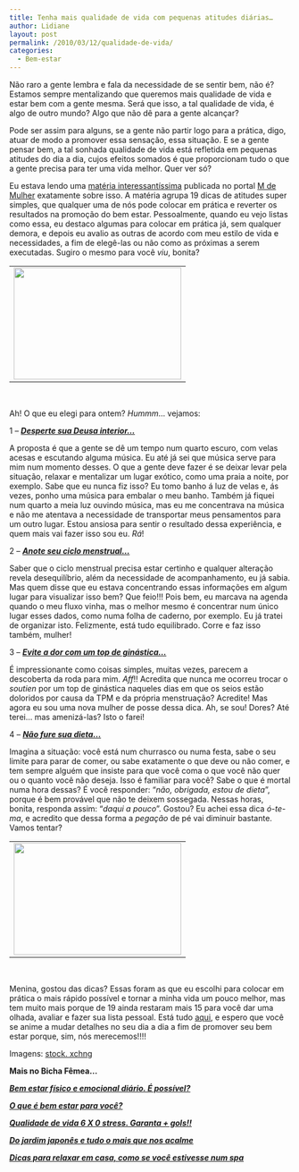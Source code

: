 ```yaml
---
title: Tenha mais qualidade de vida com pequenas atitudes diárias…
author: Lidiane
layout: post
permalink: /2010/03/12/qualidade-de-vida/
categories:
  - Bem-estar
---
```

[](https://www.trololodemulher.com.br/2010/02/mulher-feliz-2.jpg)Não raro a gente lembra e fala da necessidade de se sentir bem, não é? Estamos sempre mentalizando que queremos mais qualidade de vida e estar bem com a gente mesma. Será que isso, a tal qualidade de vida, é algo de outro mundo? Algo que não dê para a gente alcançar?

<!--more-->

Pode ser assim para alguns, se a gente não partir logo para a prática, digo, atuar de modo a promover essa sensação, essa situação. E se a gente pensar bem, a tal sonhada qualidade de vida está refletida em pequenas atitudes do dia a dia, cujos efeitos somados é que proporcionam tudo o que a gente precisa para ter uma vida melhor. Quer ver só?

Eu estava lendo uma <a href="http://mdemulher.abril.com.br/bem-estar/reportagem/viver-bem/qualidade-vida-19-dicas-voce-ser-mais-feliz-saudavel-492522.shtml?slide_count=0" target="_blank" rel="noopener noreferrer">matéria interessantíssima</a> publicada no portal <a href="http://mdemulher.abril.com.br/" target="_blank" rel="noopener noreferrer">M de Mulher</a> exatamente sobre isso. A matéria agrupa 19 dicas de atitudes super simples, que qualquer uma de nós pode colocar em prática e reverter os resultados na promoção do bem estar. Pessoalmente, quando eu vejo listas como essa, eu destaco algumas para colocar em prática já, sem qualquer demora, e depois eu avalio as outras de acordo com meu estilo de vida e necessidades, a fim de elegê-las ou não como as próximas a serem executadas. Sugiro o mesmo para você _viu_, bonita?

<table align="center">
  <tr>
    <td>
      <a href="https://www.trololodemulher.com.br/2010/02/mulher-feliz.jpg"><img class="aligncenter size-medium wp-image-4277" title="mulher feliz" src="https://www.trololodemulher.com.br/2010/02/mulher-feliz-300x200.jpg" alt="" width="300" height="200" /></a>
    </td>
  </tr>
</table>

 

Ah! O que eu elegi para ontem? _Hummm_… vejamos:

1 – **_<a href="http://mdemulher.abril.com.br/bem-estar/reportagem/viver-bem/qualidade-vida-19-dicas-voce-ser-mais-feliz-saudavel-492522.shtml?slide_count=3" target="_blank" rel="noopener noreferrer">Desperte sua Deusa interior…</a>_**

A proposta é que a gente se dê um tempo num quarto escuro, com velas acesas e escutando alguma música. Eu até já sei que música serve para mim num momento desses. O que a gente deve fazer é se deixar levar pela situação, relaxar e mentalizar um lugar exótico, como uma praia a noite, por exemplo. Sabe que eu nunca fiz isso? Eu tomo banho á luz de velas e, ás vezes, ponho uma música para embalar o meu banho. Também já fiquei num quarto a meia luz ouvindo música, mas eu me concentrava na música e não me atentava a necessidade de transportar meus pensamentos para um outro lugar. Estou ansiosa para sentir o resultado dessa experiência, e quem mais vai fazer isso sou eu. _Rá_!

2 – **_<a href="http://mdemulher.abril.com.br/bem-estar/reportagem/viver-bem/qualidade-vida-19-dicas-voce-ser-mais-feliz-saudavel-492522.shtml?slide_count=8" target="_blank" rel="noopener noreferrer">Anote seu ciclo menstrual…</a>_**

Saber que o ciclo menstrual precisa estar certinho e qualquer alteração revela desequilíbrio, além da necessidade de acompanhamento, eu já sabia. Mas quem disse que eu estava concentrando essas informações em algum lugar para visualizar isso bem? Que feio!!! Pois bem, eu marcava na agenda quando o meu fluxo vinha, mas o melhor mesmo é concentrar num único lugar esses dados, como numa folha de caderno, por exemplo. Eu já tratei de organizar isto. Felizmente, está tudo equilibrado. Corre e faz isso também, mulher!

3 – **_<a href="http://mdemulher.abril.com.br/bem-estar/reportagem/viver-bem/qualidade-vida-19-dicas-voce-ser-mais-feliz-saudavel-492522.shtml?slide_count=9" target="_blank" rel="noopener noreferrer">Evite a dor com um top de ginástica…</a>_**

É impressionante como coisas simples, muitas vezes, parecem a descoberta da roda para mim. _Aff_!! Acredita que nunca me ocorreu trocar o _soutien_ por um top de ginástica naqueles dias em que os seios estão doloridos por causa da TPM e da própria menstruação? Acredite! Mas agora eu sou uma nova mulher de posse dessa dica. Ah, se sou! Dores? Até terei… mas amenizá-las? Isto o farei!

4 – **_<a href="http://mdemulher.abril.com.br/bem-estar/reportagem/viver-bem/qualidade-vida-19-dicas-voce-ser-mais-feliz-saudavel-492522.shtml?slide_count=11" target="_blank" rel="noopener noreferrer">Não fure sua dieta…</a>_**

Imagina a situação: você está num churrasco ou numa festa, sabe o seu limite para parar de comer, ou sabe exatamente o que deve ou não comer, e tem sempre alguém que insiste para que você coma o que você não quer ou o quanto você não deseja. Isso é familiar para você? Sabe o que é mortal numa hora dessas? É você responder: “_não, obrigada, estou de dieta_”, porque é bem provável que não te deixem sossegada. Nessas horas, bonita, responda assim: “_daqui a pouco_”. Gostou? Eu achei essa dica _ó-te-ma_, e acredito que dessa forma a _pegação_ de pé vai diminuir bastante. Vamos tentar?

<table align="center">
  <tr>
    <td>
      <a href="https://www.trololodemulher.com.br/2010/02/mulher-feliz-2.jpg"><img class="aligncenter size-medium wp-image-4278" title="mulher feliz 2" src="https://www.trololodemulher.com.br/2010/02/mulher-feliz-2-300x200.jpg" alt="" width="300" height="200" /></a>
    </td>
  </tr>
</table>

 

Menina, gostou das dicas? Essas foram as que eu escolhi para colocar em prática o mais rápido possível e tornar a minha vida um pouco melhor, mas tem muito mais porque de 19 ainda restaram mais 15 para você dar uma olhada, avaliar e fazer sua lista pessoal. Está tudo <a href="http://mdemulher.abril.com.br/bem-estar/reportagem/viver-bem/qualidade-vida-19-dicas-voce-ser-mais-feliz-saudavel-492522.shtml?slide_count=0" target="_blank" rel="noopener noreferrer">aqui</a>, e espero que você se anime a mudar detalhes no seu dia a dia a fim de promover seu bem estar porque, sim, nós merecemos!!!!

Imagens: <a href="http://www.sxc.hu/" target="_blank" rel="noopener noreferrer">stock. xchng</a>

**Mais no Bicha Fêmea…**

[**_Bem estar físico e emocional diário. É possível?_**](http://www.trololodemulher.com.br/2009/07/15/bem-estar-fsico-e-emocional-dirio-possvel/)

[**_O que é bem estar para você?_**](http://www.trololodemulher.com.br/2009/02/25/o-que-bem-estar-para-voc/)

[**_Qualidade de vida 6 X 0 stress. Garanta + gols!!_**](http://www.trololodemulher.com.br/2009/07/07/qualidade-de-vida-6-x-0-estresse-garanta-gols/)

**_<a href="http://www.trololodemulher.com.br/2009/05/22/do-jardim-japons-e-tudo-o-mais-que-nos-acalme/" target="_self">Do jardim japonês e tudo o mais que nos acalme</a>_**

**_<a href="http://www.trololodemulher.com.br/2009/01/19/dicas-relaxamento/" target="_self">Dicas para relaxar em casa, como se você estivesse num spa</a>_**